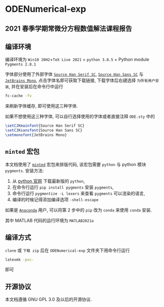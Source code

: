 # ODENumerical-exp

## 2021 春季学期常微分方程数值解法课程报告

## 编译环境

编译环境为 `Win10 20H2`+`TeX Live 2021` + `python 3.8.5` + Python module `Pygments 2.8.1`

字体部分使用了外部字体 [`Source Han Serif SC`](https://github.com/adobe-fonts/source-han-serif/tree/release/OTF/SimplifiedChinese), [`Source Han Sans SC`](https://github.com/adobe-fonts/source-han-sans/tree/release/OTF/SimplifiedChinese) 与 [`JetBrains Mono`](https://download.jetbrains.com/fonts/JetBrainsMono-2.225.zip?_ga=2.81906070.1241310076.1619968372-1664148514.1619968372), 点击字体名即可获取下载链接, 下载字体后右键选择 `为所有用户安装`, 并在安装后在命令行中运行
```bash
fc-cache -fv
```
来刷新字体缓存, 即可使用这三种字体. 

如果不想使用这三种字体, 可以自行选择使用的字体或者直接注释 `ODE.sty` 中的
```latex
\setCJKmainfont{Source Han Serif SC}
\setCJKsansfont{Source Han Sans SC}
\setmonofont{JetBrains Mono}
```

## `minted` 宏包
本文档使用了 [`minted`](https://www.ctan.org/pkg/minted) 宏包来排版代码, 该宏包需要 `python` 与 python 模块 `pygments`. 安装方法:
1. 从 [python 官网](https://www.python.org/) 下载最新版的 `python`,
2. 在命令行运行 `pip install pygments` 安装 `pygments`,
3. 命令行运行 `pygmentize -L lexers` 来查看 `pygments` 可以渲染的语言,
4. 编译的时候记得添加编译选项 `-shell-escape`

如果是 [`Anaconda`](https://www.anaconda.com/) 用户, 可以将第 2 步中的 `pip` 改为 `conda` 来使用 `conda` 安装. 


其中 MATLAB 代码的运行环境为 `MATLAB2021a`

## 编译方式

`clone` 或 `下载 zip` 后在 `ODENumerical-exp` 文件夹下用命令行运行 
```bash
latexmk -pvc-
```
即可

## 开源协议

本文档遵循 GNU GPL 3.0 及以后的开源协议.